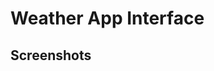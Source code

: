 # Weather App Interface
## Screenshots
<div align="center">
    <img src="" alt="" />
</div>
<div align="center">
    <img src="" alt="" />
</div>
<div align="center">
    <img src="" alt="" />
</div>